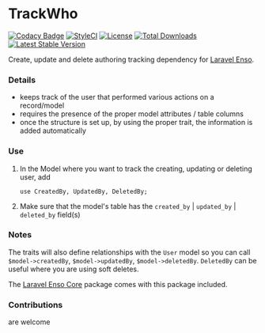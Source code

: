 # TrackWho
[![Codacy Badge](https://api.codacy.com/project/badge/Grade/c2848e5734e44faab61fb3391a91a11e)](https://www.codacy.com/app/laravel-enso/TrackWho?utm_source=github.com&utm_medium=referral&utm_content=laravel-enso/TrackWho&utm_campaign=badger)
[![StyleCI](https://styleci.io/repos/85499255/shield?branch=master)](https://styleci.io/repos/85499255)
[![License](https://poser.pugx.org/laravel-enso/trackwho/license)](https://https://packagist.org/packages/laravel-enso/trackwho)
[![Total Downloads](https://poser.pugx.org/laravel-enso/trackwho/downloads)](https://packagist.org/packages/laravel-enso/trackwho)
[![Latest Stable Version](https://poser.pugx.org/laravel-enso/trackwho/version)](https://packagist.org/packages/laravel-enso/trackwho)

Create, update and delete authoring tracking dependency for [Laravel Enso](https://github.com/laravel-enso/Enso). 

### Details

- keeps track of the user that performed various actions on a record/model
- requires the presence of the proper model attributes / table columns
- once the structure is set up, by using the proper trait, the information is added automatically

### Use

1. In the Model where you want to track the creating, updating or deleting user, add

    ```
    use CreatedBy, UpdatedBy, DeletedBy;
    ```

2. Make sure that the model's table has the `created_by` | `updated_by` | `deleted_by` field(s)

### Notes

The traits will also define relationships with the `User` model so you can call `$model->createdBy`, `$model->updatedBy`, `$model->deletedBy`.
`DeletedBy` can be useful where you are using soft deletes.

The [Laravel Enso Core](https://github.com/laravel-enso/Core) package comes with this package included.

### Contributions

are welcome